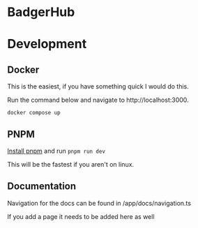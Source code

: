 # BadgerHub

# Development


## Docker

This is the easiest, if you have something quick I would do this.

Run the command below and navigate to http://localhost:3000.

```shell
docker compose up
```

## PNPM

[Install pnpm](https://pnpm.io/installation) and run `pnpm run dev`

This will be the fastest if you aren't on linux.

## Documentation 

Navigation for the docs can be found in /app/docs/navigation.ts

If you add a page it needs to be added here as well
